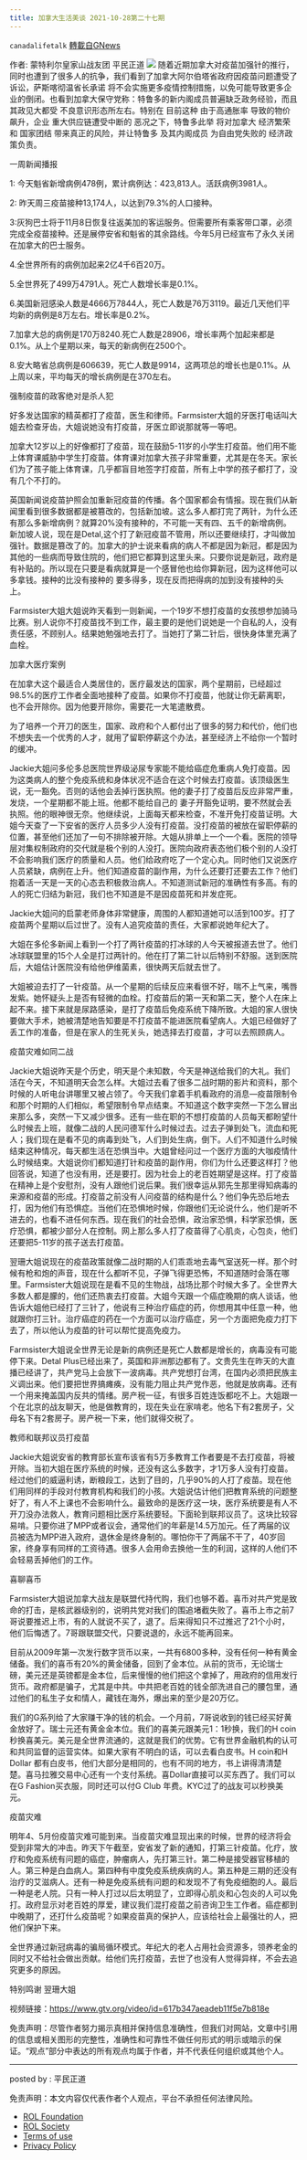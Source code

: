 ```yaml
---
title: 加拿大生活美谈 2021-10-28第二十七期
---
```

`canadalifetalk` [轉載自GNews](https://gnews.org/zh-hans/1637441/)

作者: 蒙特利尔皇家山战友团 平民正道
![](https://assets.gnews.org/wp-content/uploads/2021/11/shmt02_cr-1.jpg)
随着近期加拿大对疫苗加强针的推行，同时也遭到了很多人的抗争，我们看到了加拿大阿尔伯塔省政府因疫苗问题遭受了诉讼，萨斯喀彻温省长承诺 将不会实施更多疫情控制措施，以免可能导致更多企业的倒闭。也看到加拿大保守党称：特鲁多的新内阁成员普遍缺乏政务经验，而且 其政见大都受 不良意识形态所左右。特别在 目前这种 由于高通胀率 导致的物价飙升，企业 重大供应链遭受中断的 恶况之下，特鲁多此举 将对加拿大 经济繁荣和 国家团结 带来真正的风险，并让特鲁多 及其内阁成员 为自由党失败的 经济政策负责。

一周新闻播报

1: 今天魁省新增病例478例，累计病例达：423,813人。活跃病例3981人。

2: 昨天周三疫苗接种13,174人，以达到79.3%的人口接种。

3:灰狗巴士将于11月8日恢复往返美加的客运服务。但需要所有乘客带口罩，必须完成全疫苗接种。还是展停安省和魁省的其余路线。今年5月已经宣布了永久关闭在加拿大的巴士服务。

4.全世界所有的病例加起来2亿4千6百20万。

5.全世界死了499万4791人。死亡人数增长率是0.1%。

6.美国新冠感染人数是4666万7844人，死亡人数是76万3119。最近几天他们平均新的病例是8万左右。增长率是0.2%。

7.加拿大总的病例是170万8240.死亡人数是28906，增长率两个加起来都是0.1%。从上个星期以来，每天的新病例在2500个。

8.安大略省总病例是606639，死亡人数是9914，这两项总的增长也是0.1%。从上周以来，平均每天的增长病例是在370左右。

强制疫苗的政客绝对是杀人犯

好多发达国家的精英都打了疫苗，医生和律师。Farmsister大姐的牙医打电话叫大姐去检查牙齿，大姐说她没有打疫苗，牙医立即说那就等一等吧。

加拿大12岁以上的好像都打了疫苗，现在鼓励5-11岁的小学生打疫苗。他们用不能上体育课威胁中学生打疫苗。体育课对加拿大孩子非常重要，尤其是在冬天。家长们为了孩子能上体育课，几乎都盲目地签字打疫苗，所有上中学的孩子都打了，没有几个不打的。

英国新闻说疫苗护照会加重新冠疫苗的传播。各个国家都会有情报。现在我们从新闻里看到很多数据都是被篡改的，包括新加坡。这么多人都打完了两针，为什么还有那么多新增病例？就算20%没有接种的，不可能一天有四、五千的新增病例。新加坡人说，现在是Detal,这个打了新冠疫苗不管用，所以还要继续打，才叫做加强针。数据是篡改了的。加拿大的护士说来看病的病人不都是因为新冠，都是因为其他的一些病而导致住院的，他们把它都算到这里头来。只要你说是新冠，政府是有补贴的。所以现在只要是看病就算是一个感冒他也给你算新冠，因为这样他可以多拿钱。接种的比没有接种的 要多得多，现在反而把得病的加到没有接种的头上。

Farmsister大姐大姐说昨天看到一则新闻，一个19岁不想打疫苗的女孩想参加骑马比赛。别人说你不打疫苗找不到工作，最主要的是他们说她是一个自私的人，没有责任感，不顾别人。结果她勉强地去打了。当她打了第二针后，很快身体里充满了血栓。

加拿大医疗案例

在加拿大这个最适合人类居住的，医疗最发达的国家，两个星期前，已经超过98.5%的医疗工作者全面地接种了疫苗。如果你不打疫苗，他就让你无薪离职，也不会开除你。因为他要开除你，需要花一大笔遣散费。

为了培养一个开刀的医生，国家、政府和个人都付出了很多的努力和代价，他们也不想失去一个优秀的人才，就用了留职停薪这个办法，甚至经济上不给你一个暂时的缓冲。

Jackie大姐问多伦多总医院世界级泌尿专家能不能给癌症危重病人免打疫苗。因为这类病人的整个免疫系统和身体状况不适合在这个时候去打疫苗。该顶级医生说，无一豁免。否则的话他会丢掉行医执照。他的妻子打了疫苗后反应非常严重，发烧，一个星期都不能上班。他都不能给自己的 妻子开豁免证明，要不然就会丢执照。他的眼神很无奈。他继续说，上面每天都来检查，不准开免打疫苗证明。大姐今天查了一下安省的医疗人员多少人没有打疫苗。没打疫苗的被放在留职停薪的位置，甚至他们还加了一句不排除被开除。大姐从排单上一个一个看。医院的领导层对集权制政府的交代就是极个别的人没打。医院向政府表态他们极个别的人没打不会影响我们医疗的质量和人员。他们给政府吃了一个定心丸。同时他们又说医疗人员紧缺，病例在上升。他们知道疫苗的副作用，为什么还要打还要去工作？他们抱着活一天是一天的心态去积极救治病人。不知道测试新冠的准确性有多高。有的人的死亡归结为新冠，我们也不知道是不是因疫苗死和并发症死。

Jackie大姐问的启蒙老师身体非常健康，周围的人都知道她可以活到100岁。打了疫苗两个星期以后过世了。没有人追究疫苗的责任，大家都说她年纪大了。

大姐在多伦多新闻上看到一个打了两针疫苗的打冰球的人今天被报道去世了。他们冰球联盟里的15个人全是打过两针的。他在打了第二针以后特别不舒服。送到医院后，大姐估计医院没有给他伊维菌素，很快两天后就去世了。

大姐被迫去打了一针疫苗。从一个星期的后续反应来看很不好，喘不上气来，嘴唇发紫。她怀疑头上是否有轻微的血栓。打疫苗后的第一天和第二天，整个人在床上起不来。接下来就是尿路感染，是打了疫苗后免疫系统下降所致。大姐的家人很快要做大手术，她被清楚地告知要是不打疫苗不能进医院看望病人。大姐已经做好了丢工作的准备，但是在家人的生死关头，她选择去打疫苗，才可以去照顾病人。

疫苗灾难如同二战

Jackie大姐说昨天是个历史，明天是个未知数，今天是神送给我们的大礼。我们活在今天，不知道明天会怎么样。大姐过去看了很多二战时期的影片和资料，那个时候的人听电台讲哪里又被占领了。今天我们拿着手机看政府的消息—疫苗限制令和那个时期的人们相似，希望限制令早点结束。不知道这个数字突然一下怎么冒出来那么多，突然一下又减少很多。还有一些在职的不想打疫苗的人员每天都盼望什么时候去上班，就像二战的人民问德军什么时候过去。过去子弹到处飞，流血和死人；我们现在是看不见的病毒到处飞，人们到处生病，倒下。人们不知道什么时候结束这种情况，每天都生活在恐惧当中。大姐曾经问过一个医疗方面的大咖疫情什么时候结束。大姐说你们都知道打针和疫苗的副作用，你们为什么还要这样打？他回答说，知道了也没有用，还是要打。因为社会上的老百姓期望是这样。打了疫苗在精神上是个安慰剂，没有人跟他们说后果。我们很幸运从郭先生那里得知病毒的来源和疫苗的形成。打疫苗之前没有人问疫苗的结构是什么？他们争先恐后地去打，因为他们有恐惧症。当他们在恐惧地时候，你跟他们无论说什么，他们是听不进去的，也看不进任何东西。现在我们的社会恐惧，政治家恐惧，科学家恐惧，医疗恐惧，都被少部分人在控制。网上那么多人打了疫苗得了心肌炎，心包炎，他们还要把5-11岁的孩子送去打疫苗。

翌珊大姐说现在的疫苗政策就像二战时期的人们乖乖地去毒气室送死一样。那个时候有枪和炮的声音，现在什么都听不见，子弹飞得更恐怖，不知道随时会落在哪里。Farmsister大姐说现在是看不见的生物战，战场比那个时候大多了。全世界大多数人都是朦的，他们还热衷去打疫苗。大姐今天跟一个癌症晚期的病人谈话，他告诉大姐他已经打了三针了，他说有三种治疗癌症的药，你想用其中任意一种，他就跟你打三针。治疗癌症的药在一个方面可以治疗癌症，另一个方面把免疫力打下去了，所以他认为疫苗的针可以帮忙提高免疫力。

Farmsister大姐说全世界无论是新的病例还是死亡人数都是增长的，病毒没有可能停下来。Detal Plus已经出来了，英国和非洲那边都有了。文贵先生在昨天的大直播已经讲了，共产党马上会放下一波病毒。共产党想打台湾，在国内必须把民族主义调出来。他们要把世界搞瘫痪，没有能力阻止共产党作恶，他就是放病毒。还有一个用来掩盖国内反共的情绪。房产税一征，有很多百姓连饭都吃不上。大姐跟一个在北京的战友聊天，他是做教育的，现在失业在家啃老。他名下有2套房子，父母名下有2套房子。房产税一下来，他们就得交税了。

教师和联邦议员打疫苗

Jackie大姐说安省的教育部长宣布该省有5万多教育工作者要是不去打疫苗，将被开除。当初大姐在医疗系统的时候，还没有这么多数字，才1万多人没有打疫苗。经过他们的威逼利诱，断粮段工，达到了目的，几乎90%的人打了疫苗。现在他们用同样的手段对付教育机构和我们的小孩。大姐说估计他们把教育系统的问题整好了，有人不上课也不会影响什么。最致命的是医疗这一块，医疗系统要是有人不开刀没办法救人，教育问题相比医疗系统要轻。下面轮到联邦议员了。这块比较容易啃。只要你进了MPP或者议会，通常他们的年薪是14.5万加元。任了两届的议员被选为MPP进入政府，退休金是终身制的。哪怕你干了两届不干了，40岁回家，终身享有同样的工资待遇。很多人会用命去换他一生的利润，这样的人他们不会轻易丢掉他们的工作。

喜聊喜币

Farmsister大姐说加拿大战友是联盟代持代购，我们也够不着。喜币对共产党是致命的打击，是核武器级别的，说明共党对我们的围追堵截失败了。喜币上市之前7哥说要推迟上市，有的人就说不买了，退了。后来得知只不过推迟了21个小时，他们后悔透了。7哥跟联盟交代，只要说退的，永远不能再回来。

目前从2009年第一次发行数字货币以来，一共有6800多种，没有任何一种有黄金储备。我们的喜币有20%的黄金储备，回到了金本位。从前的货币，无论瑞士磅，美元还是英镑都是金本位，后来慢慢的他们把这个拿掉了，用政府的信用发行货币。政府都是骗子，尤其是中共。中共把老百姓的钱全部洗进自己的腰包里，通过他们的私生子女和情人，藏钱在海外，爆出来的至少是20万亿。

我们的G系列给了大家赚干净的钱的机会。一个月前，7哥说收到的钱已经买好黄金放好了。瑞士元还有黄金金本位。我们的喜美元跟美元1：1秒换，我们的H coin秒换喜美元。美元是全世界流通的，这就是我们的优势。它有世界金融机构的认可和共同监督的运营实体。如果大家有不明白的话，可以去看白皮书。H coin和H Dollar 都有白皮书，他们大部分是相同的，也有不同的地方，书上讲得清清楚楚。喜马拉雅交易中心还有一个支付系统。喜Dollar直接可以买东西了。我们可以在G Fashion买衣服，同时还可以付G Club 年费。KYC过了的战友可以秒换美元。

疫苗灾难

明年4、5月份疫苗灾难可能到来。当疫苗灾难显现出来的时候，世界的经济将会受到非常大的冲击。昨天下午截至，安省发了新的通知，打第三针疫苗。化疗，放疗和免疫系统有问题的癌症，肿瘤病人，先打第三针。第二种是接受器官移植的人。第三种是白血病人。第四种有中度免疫系统疾病的人。第五种是三期的还没有治疗的艾滋病人。还有一种是免疫系统有问题的和发现不了有免疫细胞的人。最后一种是老人院。只有一种人打过以后太明显了，立即得心肌炎和心包炎的人可以免打。政府显示对老百姓的厚爱，建议我们混打疫苗之前咨询卫生工作者。癌症都到中晚期了，还打什么疫苗呢？如果疫苗真的保护人，应该给社会上最强壮的人，把他们保护下来。

全世界通过新冠病毒的骗局循环模式。年纪大的老人占用社会资源多，领养老金的同时又不给社会做出贡献。给他们先打疫苗，去世了也没有人觉得异样，不会去追究更多的原因。

特别鸣谢 翌珊大姐

视频链接：https://www.gtv.org/video/id=617b347aeadeb11f5e7b818e

免责声明：尽管作者努力揭示真相并保持信息准确性，但我们对网站，文章中引用的信息或相关图形的完整性，准确性和可靠性不做任何形式的明示或暗示的保证。“观点”部分中表达的所有观点均属于作者，并不代表任何组织或其他个人。

* * *

posted by : 平民正道

 

免责声明：本文内容仅代表作者个人观点，平台不承担任何法律风险。

- [ROL Foundation](https://rolfoundation.org/)
- [ROL Society](https://rolsociety.org/)
- [Terms of use](https://gnews.org/terms-of-use-3/)
- [Privacy Policy](https://gnews.org/privacy-policy/)
